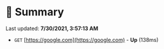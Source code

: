 # 📖 Summary
Last updated: **7/30/2021, 3:57:13 AM**

- `GET` [https://google.com](https://google.com) - **Up** (138ms)
